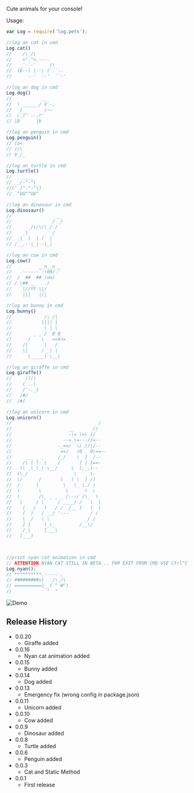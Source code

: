 Cute animals for your console!


Usage:

```js
var Log = require('log.pets');

//log an cat in cmd
Log.cat()
//    /\_/\
//    >^.^<.---.
//   _'-`-'     )\
//  (6--\ |--\ (`.`-.
//      --'  --'  ``-'

//log an dog in cmd
Log.dog()
//           __
//  \ ______/ V`-,
//   }        /~~
//  /_)^ --,r'
// |b      |b

//log an penguin in cmd
Log.penguin()
// (o<
// //\
// V_/_ 

//log an turtle in cmd
Log.turtle()
//    ____
// __/-^-^\
//(' )^-^-^\)
// `^UU^^UU^

//log an dinosaur in cmd
Log.dinosaur()
//                __
//               / _)
//      _/\/\/\_/ /
//    _|         /
//  _|  (  | (  |
// /__.-'|_|--|_|

//log an cow in cmd
Log.cow()
//          __n__n__
//   .------`-\00/-'
//  /  ##  ## (oo)
// / \## __   ./
//    |//YY \|/
//    |||   |||

//log an bunny in cmd
Log.bunny()
//            /\ /|
//           |||| |
//            \ | \
//        _ _ /  @ @
//      /    \   =>X<=
//    /|      |   /
//    \|     /__| |
//      \_____\ \__\

//log an giraffe in cmd
Log.giraffe()
//     /)/)
//    ( ..\     
//    /'-._)   
//   /#/       
//  /#/

//log an unicorn in cmd
Log.unicorn()
//                                /
//                     __       //
//                     -\= \=\ //
//                   --=_\=---//=--
//                 -_==/  \/ //\/--
//                  ==/   /O   O\==--
//     _ _ _ _     /_/    \  ]  /--
//    /\ ( (- \    /       ] ] ]==-
//   (\ _\_\_\-\__/     \  (,_,)--
//  (\_/                 \     \-
//  \/      /       (   ( \  ] /)
//  /      (         \   \_ \./ )
//  (       \         \      )  \
//  (       /\_ _ _ _ /---/ /\_  \
//   \     / \     / ____/ /   \  \
//    (   /   )   / /  /__ )   (  )
//    (  )   / __/ '---`       / /
//    \  /   \ \             _/ /
//    ] ]     )_\_         /__\/
//    /_\     ]___\
//   (___)



//print nyan cat animation in cmd
// ATTENTION NYAN CAT STILL IN BETA... FOR EXIT FROM CMD USE Ctrl^C
Log.nyan();
// **********,------,
// #########v|   /\_/\
// ==========|__( ^ W^)
//             "  "
```
![Demo](https://media.giphy.com/media/l0HUbJhbCScdMLSOA/giphy.gif)

## Release History
* 0.0.20
    * Giraffe added
* 0.0.16
    * Nyan cat animation added
* 0.0.15
    * Bunny added
* 0.0.14
    * Dog added
* 0.0.13
    * Emergency fix (wrong config in package.json)
* 0.0.11
    * Unicorn added
* 0.0.10
    * Cow added
* 0.0.9
    * Dinosaur added
* 0.0.8
    * Turtle added
* 0.0.6
    * Penguin added
* 0.0.3
    * Cat and Static Method
* 0.0.1
    * First release


